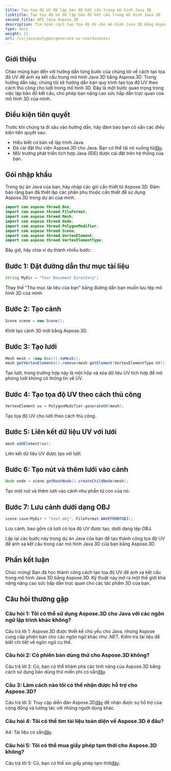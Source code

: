 ```yaml
---
title: Tạo tọa độ UV để lập bản đồ kết cấu trong mô hình Java 3D
linktitle: Tạo tọa độ UV để lập bản đồ kết cấu trong mô hình Java 3D
second_title: API Java Aspose.3D
description: Tìm hiểu cách tạo tọa độ UV cho mô hình Java 3D bằng Aspose.3D. Nâng cao khả năng lập bản đồ kết cấu trong dự án của bạn với hướng dẫn từng bước này.
type: docs
weight: 11
url: /vi/java/polygon/generate-uv-coordinates/
---
```

## Giới thiệu

Chào mừng bạn đến với hướng dẫn từng bước của chúng tôi về cách tạo tọa độ UV để ánh xạ kết cấu trong mô hình Java 3D bằng Aspose.3D. Trong hướng dẫn này, chúng tôi sẽ hướng dẫn bạn quy trình tạo tọa độ UV theo cách thủ công cho lưới trong mô hình 3D. Đây là một bước quan trọng trong việc lập bản đồ kết cấu, cho phép bạn nâng cao sức hấp dẫn trực quan của mô hình 3D của mình.

## Điều kiện tiên quyết

Trước khi chúng ta đi sâu vào hướng dẫn, hãy đảm bảo bạn có sẵn các điều kiện tiên quyết sau:

- Hiểu biết cơ bản về lập trình Java.
-  Đã cài đặt thư viện Aspose.3D cho Java. Bạn có thể tải nó xuống từ[đây](https://releases.aspose.com/3d/java/).
- Môi trường phát triển tích hợp Java (IDE) được cài đặt trên hệ thống của bạn.

## Gói nhập khẩu

Trong dự án Java của bạn, hãy nhập các gói cần thiết từ Aspose.3D. Đảm bảo rằng bạn đã thiết lập các phần phụ thuộc cần thiết để sử dụng Aspose.3D trong dự án của mình.

```java
import com.aspose.threed.Box;
import com.aspose.threed.FileFormat;
import com.aspose.threed.Mesh;
import com.aspose.threed.Node;
import com.aspose.threed.PolygonModifier;
import com.aspose.threed.Scene;
import com.aspose.threed.VertexElement;
import com.aspose.threed.VertexElementType;
```

Bây giờ, hãy chia ví dụ thành nhiều bước:

## Bước 1: Đặt đường dẫn thư mục tài liệu

```java
String MyDir = "Your Document Directory";
```

Thay thế "Thư mục tài liệu của bạn" bằng đường dẫn bạn muốn lưu tệp mô hình 3D của mình.

## Bước 2: Tạo cảnh

```java
Scene scene = new Scene();
```

Khởi tạo cảnh 3D mới bằng Aspose.3D.

## Bước 3: Tạo lưới

```java
Mesh mesh = (new Box()).toMesh();
mesh.getVertexElements().remove(mesh.getElement(VertexElementType.UV));
```

Tạo lưới, trong trường hợp này là một hộp và xóa dữ liệu UV tích hợp để mô phỏng lưới không có thông tin về UV.

## Bước 4: Tạo tọa độ UV theo cách thủ công

```java
VertexElement uv = PolygonModifier.generateUV(mesh);
```

Tạo tọa độ UV cho lưới theo cách thủ công.

## Bước 5: Liên kết dữ liệu UV với lưới

```java
mesh.addElement(uv);
```

Liên kết dữ liệu UV được tạo với lưới.

## Bước 6: Tạo nút và thêm lưới vào cảnh

```java
Node node = scene.getRootNode().createChildNode(mesh);
```

Tạo một nút và thêm lưới vào cảnh như phần tử con của nó.

## Bước 7: Lưu cảnh dưới dạng OBJ

```java
scene.save(MyDir + "test.obj", FileFormat.WAVEFRONTOBJ);
```

Lưu cảnh, bao gồm cả lưới có tọa độ UV được tạo, dưới dạng tệp OBJ.

Lặp lại các bước này trong dự án Java của bạn để tạo thành công tọa độ UV để ánh xạ kết cấu trong các mô hình Java 3D của bạn bằng Aspose.3D.

## Phần kết luận

Chúc mừng! Bạn đã học thành công cách tạo tọa độ UV để ánh xạ kết cấu trong mô hình Java 3D bằng Aspose.3D. Kỹ thuật này mở ra một thế giới khả năng nâng cao sức hấp dẫn trực quan cho các tác phẩm 3D của bạn.

## Câu hỏi thường gặp

### Câu hỏi 1: Tôi có thể sử dụng Aspose.3D cho Java với các ngôn ngữ lập trình khác không?

Câu trả lời 1: Aspose.3D được thiết kế chủ yếu cho Java, nhưng Aspose cung cấp phiên bản cho các ngôn ngữ khác như .NET. Kiểm tra tài liệu để biết chi tiết về ngôn ngữ cụ thể.

### Câu hỏi 2: Có phiên bản dùng thử cho Aspose.3D không?

 Câu trả lời 2: Có, bạn có thể khám phá các tính năng của Aspose.3D bằng cách sử dụng bản dùng thử miễn phí có sẵn[đây](https://releases.aspose.com/).

### Câu 3: Làm cách nào tôi có thể nhận được hỗ trợ cho Aspose.3D?

 Câu trả lời 3: Truy cập diễn đàn Aspose.3D[đây](https://forum.aspose.com/c/3d/18) để nhận được sự hỗ trợ của cộng đồng và tương tác với những người dùng khác.

### Câu hỏi 4: Tôi có thể tìm tài liệu toàn diện về Aspose.3D ở đâu?

 A4: Tài liệu có sẵn[đây](https://reference.aspose.com/3d/java/).

### Câu hỏi 5: Tôi có thể mua giấy phép tạm thời cho Aspose.3D không?

 Câu trả lời 5: Có, bạn có thể xin giấy phép tạm thời[đây](https://purchase.aspose.com/temporary-license/).